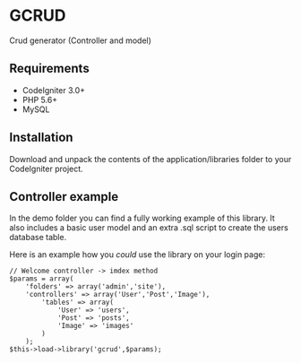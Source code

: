 GCRUD
=========================================

Crud generator (Controller and model)

Requirements
------------

* CodeIgniter 3.0+
* PHP 5.6+
* MySQL


Installation
------------

Download and unpack the contents of the application/libraries folder to your CodeIgniter project.


Controller example
------------------

In the demo folder you can find a fully working example of this library. It also includes a basic user model and an extra .sql script to create the users database table.

Here is an example how you _could_ use the library on your login page:

    // Welcome controller -> imdex method
    $params = array(
    	'folders' => array('admin','site'),
    	'controllers' => array('User','Post','Image'),
    		'tables' => array(
    			'User' => 'users',
    			'Post' => 'posts',
    			'Image' => 'images'
    		)
    	);
    $this->load->library('gcrud',$params);
